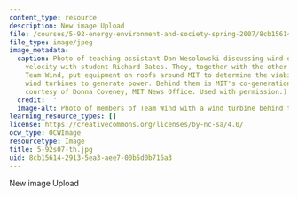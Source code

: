```yaml
---
content_type: resource
description: New image Upload
file: /courses/5-92-energy-environment-and-society-spring-2007/8cb1561429135ea3aee700b5d0b716a3_5-92s07-th.jpg
file_type: image/jpeg
image_metadata:
  caption: Photo of teaching assistant Dan Wesolowski discussing wind direction and
    velocity with student Richard Bates. They, together with the other members of
    Team Wind, put equipment on roofs around MIT to determine the viability of using
    wind turbines to generate power. Behind them is MIT's co-generation plant. (Image
    courtesy of Donna Coveney, MIT News Office. Used with permission.)
  credit: ''
  image-alt: Photo of members of Team Wind with a wind turbine behind them.
learning_resource_types: []
license: https://creativecommons.org/licenses/by-nc-sa/4.0/
ocw_type: OCWImage
resourcetype: Image
title: 5-92s07-th.jpg
uid: 8cb15614-2913-5ea3-aee7-00b5d0b716a3
---
```

New image Upload
